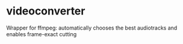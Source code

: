 # videoconverter
Wrapper for ffmpeg: automatically chooses the best audiotracks and enables frame-exact cutting
